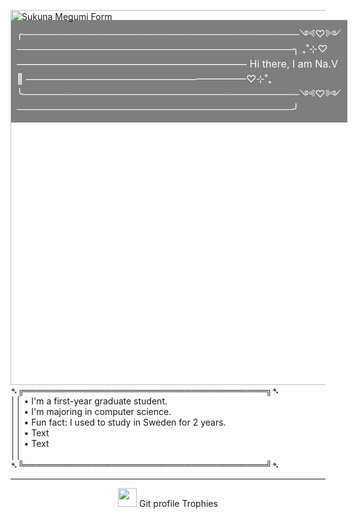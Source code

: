 <div style="position: relative;">
  <img src="https://images-wixmp-ed30a86b8c4ca887773594c2.wixmp.com/f/95250a3c-ff8c-47d4-a5a9-92274e99eeff/dikcvro-9ff445d7-e1fa-4e0a-ad21-161156cd18d1.png/v1/fit/w_828,h_1014/meguna_manga_by_jntermi_dikcvro-414w-2x.png?token=eyJ0eXAiOiJKV1QiLCJhbGciOiJIUzI1NiJ9.eyJzdWIiOiJ1cm46YXBwOjdlMGQxODg5ODIyNjQzNzNhNWYwZDQxNWVhMGQyNmUwIiwiaXNzIjoidXJuOmFwcDo3ZTBkMTg4OTgyNjQzNzNhNWYwZDQxNWVhMGQyNmUwIiwib2JqIjpbW3siaGVpZ2h0IjoiPD0xNDgwIiwicGF0aCI6IlwvZlwvOTUyNTBhM2MtZmY4Yy00N2Q0LWE1YTktOTIyNzRlOTllZWZmXC9kaWtjdnJvLTlmZjQ0NWQ3LWUxZmEtNGUwYS1hZDIxLTE2MTE1NmNkMThkMS5wbmciLCJ3aWR0aCI6Ijw9MTIwOCJ9XV0sImF1ZCI6WyJ1cm46c2VydmljZTppbWFnZS5vcGVyYXRpb25zIl19.GkzfaqmjIyxwdkgutTg7oZqjMoYixjkok5X0zM6wnlU" 
       alt="Sukuna Megumi Form" 
       align="right" 
       height="600px" 
       style="max-width: 100%; position: relative; z-index: 2;">
  
  <p style="position: absolute; top: 0; left: 0; z-index: 1; color: white; font-size: 16px; background: rgba(0, 0, 0, 0.5); padding: 10px; line-height: 1.5;">
╭───────────────────────────────────────༺♡༻───────────────────────────────────────╮  
₊˚⊹⁠♡——————————————————————— Hi there, I am Na.V 👑‎ ——————————————————————♡⊹⁠˚₊  
╰───────────────────────────────────────༺♡༻───────────────────────────────────────╯
  
➴╔═══════════════════════════════════════╗➴  
 ││ • I'm a first-year graduate student.  
 ││ • I'm majoring in computer science.  
 ││ • Fun fact: I used to study in Sweden for 2 years.  
 ││ • Text  
 ││ • Text  
 ││  
➴╚═══════════════════════════════════════╝➴  
  </p>
</div>
<div>
  <hr>
  <p align="center"><img src="https://media.giphy.com/media/QaMcXSekUWx7aogAUr/giphy.gif" width="30" />&nbsp;Git profile Trophies</p><br>
</div>
